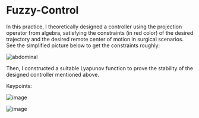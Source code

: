 # Fuzzy-Control
In this practice, I theoretically designed a controller using the projection operator from algebra, satisfying the constraints (in red color) of the desired trajectory and the desired remote center of motion in surgical scenarios. See the simplified picture below to get the constraints roughly:

![abdominal](https://github.com/SheZiyu/Fuzzy-Control/assets/98766434/d43dbe37-4047-46cd-a5d7-4d8291ef1638)

Then, I constructed a suitable Lyapunov function to prove the stability of the designed controller mentioned above.

Keypoints:

![image](https://github.com/SheZiyu/Fuzzy-Control/assets/98766434/e5c59403-4eca-4117-96c9-ba798d74ff9a)

![image](https://github.com/SheZiyu/Fuzzy-Control/assets/98766434/b6d4ac25-9bab-4df9-90e6-41981ccc2c61)


